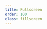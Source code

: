 ```yaml
---
title: Fullscreen
order: 100
class: fillscreen
---
```

<h1><time datetime='{{ site.time | date_to_rfc822 }}'></time></h1>